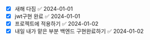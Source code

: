 - [x] 새해 다짐 ✅ 2024-01-01
- [x] jwt구현 완료 ✅ 2024-01-01
- [x] 프로젝트에 적용하기 ✅ 2024-01-02
- [x] 내일 내가 맡은 부분 백엔드 구현완료하기 ✅ 2024-01-02